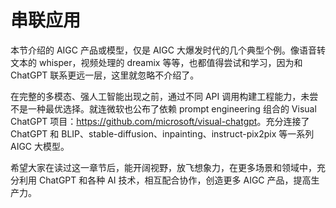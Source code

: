 # 串联应用

本节介绍的 AIGC 产品或模型，仅是 AIGC 大爆发时代的几个典型个例。像语音转文本的 whisper，视频处理的 dreamix 等等，也都值得尝试和学习，因为和 ChatGPT 联系更远一层，这里就忽略不介绍了。

在完整的多模态、强人工智能出现之前，通过不同 API 调用构建工程能力，未尝不是一种最优选择。就连微软也公布了依赖 prompt engineering 组合的 Visual ChatGPT 项目：<https://github.com/microsoft/visual-chatgpt>。充分连接了 ChatGPT 和 BLIP、stable-diffusion、inpainting、instruct-pix2pix 等一系列 AIGC 大模型。

希望大家在读过这一章节后，能开阔视野，放飞想象力，在更多场景和领域中，充分利用 ChatGPT 和各种 AI 技术，相互配合协作，创造更多 AIGC 产品，提高生产力。

